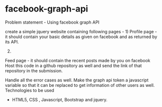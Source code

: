 # facebook-graph-api


Problem statement - Using facebook graph API

 create a simple jquery website containing following pages -
1)
Profile page - it should contain your basic details as given on facebook and as
returned by its API.

2)
Feed page - it should contain the recent posts made by you on facebook
Host this code in a github repository as well and send the link of that repository in the
submission.

Handle all the error cases as well. Make the graph api token a javascript variable so that
it can be replaced to get information of other users as well.
Technologies to be used 
​
- HTML5, CSS , Javascript, Bootstrap and jquery.
